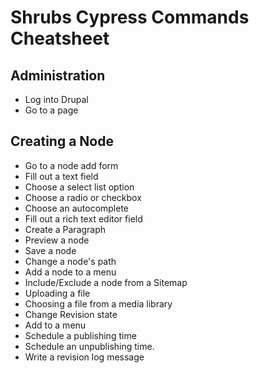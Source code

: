 # Shrubs Cypress Commands Cheatsheet

## Administration

* Log into Drupal
* Go to a page

## Creating a Node
* Go to a node add form
* Fill out a text field
* Choose a select list option
* Choose a radio or checkbox
* Choose an autocomplete
* Fill out a rich text editor field
* Create a Paragraph
* Preview a node
* Save a node
* Change a node's path
* Add a node to a menu
* Include/Exclude a node from a Sitemap
* Uploading a file
* Choosing a file from a media library
* Change Revision state
* Add to a menu
* Schedule a publishing time
* Schedule an unpublishing time.
* Write a revision log message
